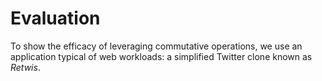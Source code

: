 # Evaluation

To show the efficacy of leveraging commutative operations, we use an application typical of web workloads: a simplified Twitter clone known as *Retwis*.

